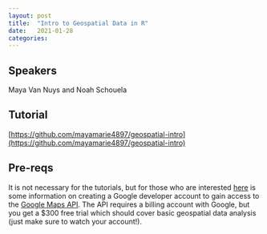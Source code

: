 ```yaml
---
layout: post
title:  "Intro to Geospatial Data in R"
date:   2021-01-28
categories:
---
```


## Speakers

Maya Van Nuys and Noah Schouela

## Tutorial

[https://github.com/mayamarie4897/geospatial-intro](https://github.com/mayamarie4897/geospatial-intro)

## Pre-reqs

It is not necessary for the tutorials, but for those who are interested [here](https://developers.google.com/maps/gmp-get-started) is some information on creating a Google developer account to gain access to the [Google Maps API](https://developers.google.com/maps/documentation/geocoding/get-api-key). The API requires a billing account with Google, but you get a $300 free trial which should cover basic geospatial data analysis (just make sure to watch your account!). 
